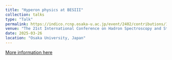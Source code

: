 ```yaml
---
title: "Hyperon physics at BESIII"
collection: talks
type: "Talk"
permalink: https://indico.rcnp.osaka-u.ac.jp/event/2402/contributions/14887/
venue: "The 21st International Conference on Hadron Spectroscopy and Structure, Toyonaka Campus"
date: 2025-03-26
location: "Osaka University, Japan"
---
```

[More information here](https://indico.rcnp.osaka-u.ac.jp/event/2402/contributions/14887/)
<!-- This is a description of your talk, which is a markdown files that can be all markdown-ified like any other post. Yay markdown! -->

